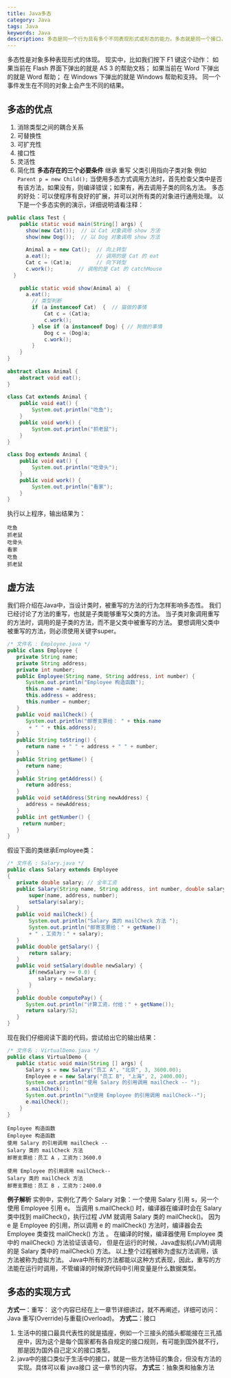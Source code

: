```yaml
---
title: Java多态
category: Java
tags: Java
keywords: Java
description: 多态是同一个行为具有多个不同表现形式或形态的能力。多态就是同一个接口，使用不同的实例而执行不同操作
---
```


多态性是对象多种表现形式的体现。
现实中，比如我们按下 F1 键这个动作：
如果当前在 Flash 界面下弹出的就是 AS 3 的帮助文档；
如果当前在 Word 下弹出的就是 Word 帮助；
在 Windows 下弹出的就是 Windows 帮助和支持。
同一个事件发生在不同的对象上会产生不同的结果。
## 多态的优点
1. 消除类型之间的耦合关系
2. 可替换性
3. 可扩充性
4. 接口性
5. 灵活性
6. 简化性
**多态存在的三个必要条件**
  继承
  重写
  父类引用指向子类对象 例如 `Parent p = new Child();`
当使用多态方式调用方法时，首先检查父类中是否有该方法，如果没有，则编译错误；如果有，再去调用子类的同名方法。
多态的好处：可以使程序有良好的扩展，并可以对所有类的对象进行通用处理。
以下是一个多态实例的演示，详细说明请看注释：

```java
public class Test {
    public static void main(String[] args) {
      show(new Cat());  // 以 Cat 对象调用 show 方法
      show(new Dog());  // 以 Dog 对象调用 show 方法
                
      Animal a = new Cat();  // 向上转型  
      a.eat();               // 调用的是 Cat 的 eat
      Cat c = (Cat)a;        // 向下转型  
      c.work();        // 调用的是 Cat 的 catchMouse
  }  
            
    public static void show(Animal a)  {
      a.eat();  
        // 类型判断
        if (a instanceof Cat)  {  // 猫做的事情 
            Cat c = (Cat)a;  
            c.work();  
        } else if (a instanceof Dog) { // 狗做的事情 
            Dog c = (Dog)a;  
            c.work();  
        }  
    }  
}
 
abstract class Animal {  
    abstract void eat();  
}  
  
class Cat extends Animal {  
    public void eat() {  
        System.out.println("吃鱼");  
    }  
    public void work() {  
        System.out.println("抓老鼠");  
    }  
}  
  
class Dog extends Animal {  
    public void eat() {  
        System.out.println("吃骨头");  
    }  
    public void work() {  
        System.out.println("看家");  
    }  
}
```
执行以上程序，输出结果为：
```
吃鱼
抓老鼠
吃骨头
看家
吃鱼
抓老鼠
```
## 虚方法
我们将介绍在Java中，当设计类时，被重写的方法的行为怎样影响多态性。
我们已经讨论了方法的重写，也就是子类能够重写父类的方法。
当子类对象调用重写的方法时，调用的是子类的方法，而不是父类中被重写的方法。
要想调用父类中被重写的方法，则必须使用关键字super。
```java
/* 文件名 : Employee.java */
public class Employee {
   private String name;
   private String address;
   private int number;
   public Employee(String name, String address, int number) {
      System.out.println("Employee 构造函数");
      this.name = name;
      this.address = address;
      this.number = number;
   }
   public void mailCheck() {
      System.out.println("邮寄支票给： " + this.name
       + " " + this.address);
   }
   public String toString() {
      return name + " " + address + " " + number;
   }
   public String getName() {
      return name;
   }
   public String getAddress() {
      return address;
   }
   public void setAddress(String newAddress) {
      address = newAddress;
   }
   public int getNumber() {
     return number;
   }
}
```
假设下面的类继承Employee类：
```java
/* 文件名 : Salary.java */
public class Salary extends Employee
{
   private double salary; // 全年工资
   public Salary(String name, String address, int number, double salary) {
       super(name, address, number);
       setSalary(salary);
   }
   public void mailCheck() {
       System.out.println("Salary 类的 mailCheck 方法 ");
       System.out.println("邮寄支票给：" + getName()
       + " ，工资为：" + salary);
   }
   public double getSalary() {
       return salary;
   }
   public void setSalary(double newSalary) {
       if(newSalary >= 0.0) {
          salary = newSalary;
       }
   }
   public double computePay() {
      System.out.println("计算工资，付给：" + getName());
      return salary/52;
   }
}
```
现在我们仔细阅读下面的代码，尝试给出它的输出结果：
```java
/* 文件名 : VirtualDemo.java */
public class VirtualDemo {
   public static void main(String [] args) {
      Salary s = new Salary("员工 A", "北京", 3, 3600.00);
      Employee e = new Salary("员工 B", "上海", 2, 2400.00);
      System.out.println("使用 Salary 的引用调用 mailCheck -- ");
      s.mailCheck();
      System.out.println("\n使用 Employee 的引用调用 mailCheck--");
      e.mailCheck();
    }
}
```
```
Employee 构造函数
Employee 构造函数
使用 Salary 的引用调用 mailCheck -- 
Salary 类的 mailCheck 方法 
邮寄支票给：员工 A ，工资为：3600.0

使用 Employee 的引用调用 mailCheck--
Salary 类的 mailCheck 方法 
邮寄支票给：员工 B ，工资为：2400.0
```
**例子解析**
实例中，实例化了两个 Salary 对象：一个使用 Salary 引用 s，另一个使用 Employee 引用 e。
当调用 s.mailCheck() 时，编译器在编译时会在 Salary 类中找到 mailCheck()，执行过程 JVM 就调用 Salary 类的 mailCheck()。
因为 e 是 Employee 的引用，所以调用 e 的 mailCheck() 方法时，编译器会去 Employee 类查找 mailCheck() 方法 。
在编译的时候，编译器使用 Employee 类中的 mailCheck() 方法验证该语句， 但是在运行的时候，Java虚拟机(JVM)调用的是 Salary 类中的 mailCheck() 方法。
以上整个过程被称为虚拟方法调用，该方法被称为虚拟方法。
Java中所有的方法都能以这种方式表现，因此，重写的方法能在运行时调用，不管编译的时候源代码中引用变量是什么数据类型。
## 多态的实现方式
**方式一**：重写：
这个内容已经在上一章节详细讲过，就不再阐述，详细可访问：Java 重写(Override)与重载(Overload)。
**方式二**：接口
1. 生活中的接口最具代表性的就是插座，例如一个三接头的插头都能接在三孔插座中，因为这个是每个国家都有各自规定的接口规则，有可能到国外就不行，那是因为国外自己定义的接口类型。
2. java中的接口类似于生活中的接口，就是一些方法特征的集合，但没有方法的实现。具体可以看 java接口 这一章节的内容。
**方式三**：抽象类和抽象方法




